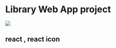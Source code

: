 <h1>Library Web App project</h1>
<img src ="https://biaupload.com/do.php?imgf=org-b8120f871c241.png">
<h2> react , react icon  </h2>